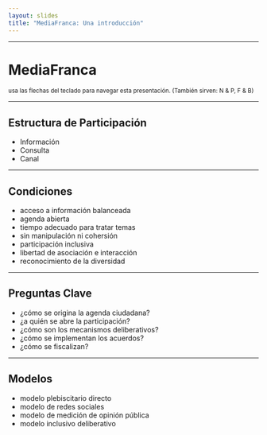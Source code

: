 ```yaml
---
layout: slides
title: "MediaFranca: Una introducción"
---
```

<!-- This space is intentionally left blank -->
---
# MediaFranca

<small><i class='fa fa-keyboard'></i> usa las flechas del teclado para navegar esta presentación. (También sirven: N &amp; P, F &amp; B)</small>

---
## Estructura de Participación
* Información
* Consulta
* Canal

---
## Condiciones
* acceso a información balanceada
* agenda abierta
* tiempo adecuado para tratar temas
* sin manipulación ni cohersión
* participación inclusiva
* libertad de asociación e interacción
* reconocimiento de la diversidad

---
## Preguntas Clave
* ¿cómo se origina la agenda ciudadana?
* ¿a quién se abre la participación?
* ¿cómo son los mecanismos deliberativos?
* ¿cómo se implementan los acuerdos?
* ¿cómo se fiscalizan?

---
## Modelos
* modelo plebiscitario directo
* modelo de redes sociales
* modelo de medición de opinión pública
* modelo inclusivo deliberativo

